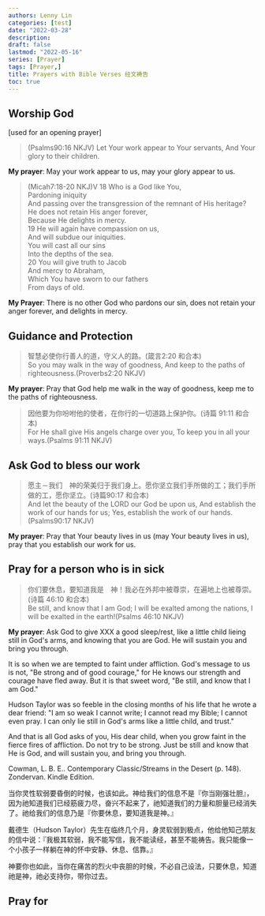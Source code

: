```yaml
---
authors: Lenny Lin
categories: [test]
date: "2022-03-28"
description: 
draft: false
lastmod: "2022-05-16"
series: [Prayer]
tags: [Prayer,]
title: Prayers with Bible Verses 经文祷告
toc: true
---
```


<!--more-->

## Worship God

\[used for an opening prayer\]

> ‪(Psalms‬90:16 NKJV) Let Your work appear to Your servants, And Your glory to their children.

**My prayer**: May your work appear to us, may your glory appear to us.

>(Micah‬7:18-20 NKJ)V
>18 Who is a God like You,  
>Pardoning iniquity  
>And passing over the transgression of the remnant of His heritage?  
>He does not retain His anger forever,  
>Because He delights in mercy.  
>19 He will again have compassion on us,  
>And will subdue our iniquities.  
>You will cast all our sins  
>Into the depths of the sea.  
>20 You will give truth to Jacob  
>And mercy to Abraham,  
>Which You have sworn to our fathers  
>From days of old.

**My Prayer**: There is no other God who pardons our sin, does not retain your anger forever, and delights in mercy.

## Guidance and Protection

>智慧必使你行善人的道，守义人的路。(箴言2:20 和合本)  
>So you may walk in the way of goodness, And keep to the paths of righteousness.(Proverbs2:20 NKJV)

**My prayer**: Pray that God help me walk in the way of goodness, keep me to the paths of righteousness.


>因他要为你吩咐他的使者，在你行的一切道路上保护你。(诗篇 91:11 和合本)   
>For He shall give His angels charge over you, To keep you in all your ways.(Psalms 91:11 NKJV) 

## Ask God to bless our work

>愿主－我们　神的荣美归于我们身上。愿你坚立我们手所做的工；我们手所做的工，愿你坚立。(诗篇90:17 和合本)  
>And let the beauty of the LORD our God be upon us, And establish the work of our hands for us; Yes, establish the work of our hands.(Psalms90:17 NKJV)

**My prayer**: Pray that Your beauty lives in us (may Your beauty lives in us), pray that you establish our work for us.

## Pray for a person who is in sick

>你们要休息，要知道我是　神！我必在外邦中被尊崇，在遍地上也被尊崇。(诗篇 46:10 和合本)  
>Be still, and know that I am God; I will be exalted among the nations, I will be exalted in the earth!(Psalms 46:10 NKJV)

**My prayer**: Ask God to give XXX a good sleep/rest, like a little child lieing still in God's arms, and knowing that you are God. He will sustain you and bring you through.

It is so when we are tempted to faint under affliction. God's message to us is not, "Be strong and of good courage," for He knows our strength and courage have fled away. But it is that sweet word, "Be still, and know that I am God."

Hudson Taylor was so feeble in the closing months of his life that he wrote a dear friend: "I am so weak I cannot write; I cannot read my Bible; I cannot even pray. I can only lie still in God's arms like a little child, and trust."

And that is all God asks of you, His dear child, when you grow faint in the fierce fires of affliction. Do not try to be strong. Just be still and know that He is God, and will sustain you, and bring you through.

Cowman, L. B. E.. Contemporary Classic/Streams in the Desert (p. 148). Zondervan. Kindle Edition.

当你灵性软弱要昏倒的时候，也该如此。神给我们的信息不是『你当刚强壮胆』，因为祂知道我们已经筋疲力尽，奋兴不起来了，祂知道我们的力量和胆量已经消失了。祂给我们的信息乃是『你要休息，要知道我是神。』

戴德生（Hudson Taylor）先生在临终几个月，身灵软弱到极点，他给他知己朋友的信中说：『我极其软弱，我不能写信，我不能读经，甚至不能祷告。我只能像一个小孩子一样躺在神的怀中安静、休息、信靠。』

神要你也如此，当你在痛苦的烈火中丧胆的时候，不必自己设法，只要休息，知道祂是神，祂必支持你，带你过去。

## Pray for
